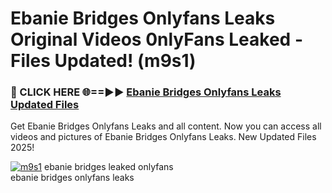 # Ebanie Bridges Onlyfans Leaks Original Videos 0nlyFans Leaked - Files Updated! (m9s1)

<h3>🔴 CLICK HERE 🌐==►► <a href="https://best4dudes.click/HH4t6V" rel="nofollow">Ebanie Bridges Onlyfans Leaks Updated Files</a></h3>

Get Ebanie Bridges Onlyfans Leaks and all content. Now you can access all videos and pictures of Ebanie Bridges Onlyfans Leaks. New Updated Files 2025!

[![m9s1](https://github.com/user-attachments/assets/8c521d6e-e6e3-4a75-9320-d58ab9d79d5b)](https://best4dudes.click/HH4t6V)
ebanie bridges leaked onlyfans<br>
ebanie bridges onlyfans leaks